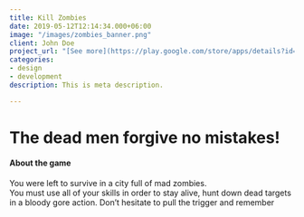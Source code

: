 ```yaml
---
title: Kill Zombies
date: 2019-05-12T12:14:34.000+06:00
image: "/images/zombies_banner.png"
client: John Doe
project_url: "[See more](https://play.google.com/store/apps/details?id=com.azdam.killzombies)"
categories:
- design
- development
description: This is meta description.

---
```

# The dead men forgive no mistakes!

#### About the game

You were left to survive in a city full of mad zombies.  
You must use all of your skills in order to stay alive, hunt down dead targets in a bloody gore action. Don’t hesitate to pull the trigger and remember